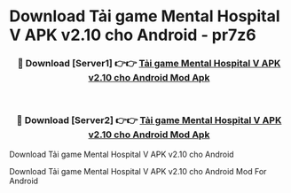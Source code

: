 # Download Tải game Mental Hospital V APK v2.10 cho Android - pr7z6


<div align="center">
<h3>🔴 Download [Server1] 👉👉 <a href="https://apk-comot.site?title=Tải_game_Mental_Hospital_V_APK_v2.10_cho_Android">Tải game Mental Hospital V APK v2.10 cho Android Mod Apk</a></h3><br>
<h3>🔴 Download [Server2] 👉👉 <a href="https://apk-comot.site?title=Tải_game_Mental_Hospital_V_APK_v2.10_cho_Android">Tải game Mental Hospital V APK v2.10 cho Android Mod Apk</a></h3>
</div>



Download Tải game Mental Hospital V APK v2.10 cho Android 

Download Tải game Mental Hospital V APK v2.10 cho Android Mod For Android